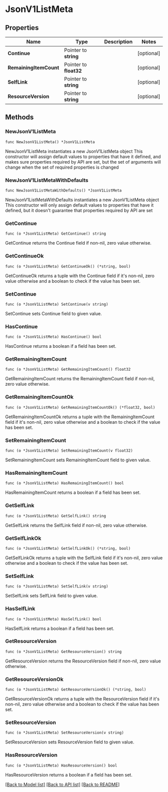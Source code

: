 # JsonV1ListMeta

## Properties

Name | Type | Description | Notes
------------ | ------------- | ------------- | -------------
**Continue** | Pointer to **string** |  | [optional] 
**RemainingItemCount** | Pointer to **float32** |  | [optional] 
**SelfLink** | Pointer to **string** |  | [optional] 
**ResourceVersion** | Pointer to **string** |  | [optional] 

## Methods

### NewJsonV1ListMeta

`func NewJsonV1ListMeta() *JsonV1ListMeta`

NewJsonV1ListMeta instantiates a new JsonV1ListMeta object
This constructor will assign default values to properties that have it defined,
and makes sure properties required by API are set, but the set of arguments
will change when the set of required properties is changed

### NewJsonV1ListMetaWithDefaults

`func NewJsonV1ListMetaWithDefaults() *JsonV1ListMeta`

NewJsonV1ListMetaWithDefaults instantiates a new JsonV1ListMeta object
This constructor will only assign default values to properties that have it defined,
but it doesn't guarantee that properties required by API are set

### GetContinue

`func (o *JsonV1ListMeta) GetContinue() string`

GetContinue returns the Continue field if non-nil, zero value otherwise.

### GetContinueOk

`func (o *JsonV1ListMeta) GetContinueOk() (*string, bool)`

GetContinueOk returns a tuple with the Continue field if it's non-nil, zero value otherwise
and a boolean to check if the value has been set.

### SetContinue

`func (o *JsonV1ListMeta) SetContinue(v string)`

SetContinue sets Continue field to given value.

### HasContinue

`func (o *JsonV1ListMeta) HasContinue() bool`

HasContinue returns a boolean if a field has been set.

### GetRemainingItemCount

`func (o *JsonV1ListMeta) GetRemainingItemCount() float32`

GetRemainingItemCount returns the RemainingItemCount field if non-nil, zero value otherwise.

### GetRemainingItemCountOk

`func (o *JsonV1ListMeta) GetRemainingItemCountOk() (*float32, bool)`

GetRemainingItemCountOk returns a tuple with the RemainingItemCount field if it's non-nil, zero value otherwise
and a boolean to check if the value has been set.

### SetRemainingItemCount

`func (o *JsonV1ListMeta) SetRemainingItemCount(v float32)`

SetRemainingItemCount sets RemainingItemCount field to given value.

### HasRemainingItemCount

`func (o *JsonV1ListMeta) HasRemainingItemCount() bool`

HasRemainingItemCount returns a boolean if a field has been set.

### GetSelfLink

`func (o *JsonV1ListMeta) GetSelfLink() string`

GetSelfLink returns the SelfLink field if non-nil, zero value otherwise.

### GetSelfLinkOk

`func (o *JsonV1ListMeta) GetSelfLinkOk() (*string, bool)`

GetSelfLinkOk returns a tuple with the SelfLink field if it's non-nil, zero value otherwise
and a boolean to check if the value has been set.

### SetSelfLink

`func (o *JsonV1ListMeta) SetSelfLink(v string)`

SetSelfLink sets SelfLink field to given value.

### HasSelfLink

`func (o *JsonV1ListMeta) HasSelfLink() bool`

HasSelfLink returns a boolean if a field has been set.

### GetResourceVersion

`func (o *JsonV1ListMeta) GetResourceVersion() string`

GetResourceVersion returns the ResourceVersion field if non-nil, zero value otherwise.

### GetResourceVersionOk

`func (o *JsonV1ListMeta) GetResourceVersionOk() (*string, bool)`

GetResourceVersionOk returns a tuple with the ResourceVersion field if it's non-nil, zero value otherwise
and a boolean to check if the value has been set.

### SetResourceVersion

`func (o *JsonV1ListMeta) SetResourceVersion(v string)`

SetResourceVersion sets ResourceVersion field to given value.

### HasResourceVersion

`func (o *JsonV1ListMeta) HasResourceVersion() bool`

HasResourceVersion returns a boolean if a field has been set.


[[Back to Model list]](../README.md#documentation-for-models) [[Back to API list]](../README.md#documentation-for-api-endpoints) [[Back to README]](../README.md)


